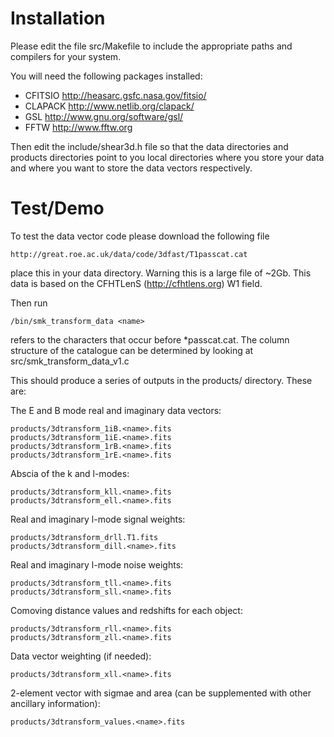 Installation
============

Please edit the file src/Makefile to include the appropriate paths and compilers for your system. 

You will need the following packages installed: 

- CFITSIO http://heasarc.gsfc.nasa.gov/fitsio/
- CLAPACK http://www.netlib.org/clapack/
- GSL http://www.gnu.org/software/gsl/
- FFTW http://www.fftw.org

Then edit the include/shear3d.h file so that the data directories and products directories point to you local directories where you store your data 
and where you want to store the data vectors respectively.

Test/Demo 
=========

To test the data vector code please download the following file 

	http://great.roe.ac.uk/data/code/3dfast/T1passcat.cat

place this in your data directory. Warning this is a large file of ~2Gb. This data is based on the CFHTLenS (http://cfhtlens.org) W1 field. 

Then run 

	/bin/smk_transform_data <name> 

<name> refers to the characters that occur before *passcat.cat. The column structure of the catalogue can be determined 
by looking at src/smk_transform_data_v1.c

This should produce a series of outputs in the products/ directory. These are: 

The E and B mode real and imaginary data vectors: 

	products/3dtransform_1iB.<name>.fits   
	products/3dtransform_1iE.<name>.fits   
	products/3dtransform_1rB.<name>.fits   
	products/3dtransform_1rE.<name>.fits

Abscia of the k and l-modes: 

	products/3dtransform_kll.<name>.fits   
	products/3dtransform_ell.<name>.fits   
	
Real and imaginary l-mode signal weights: 

	products/3dtransform_drll.T1.fits     
	products/3dtransform_dill.<name>.fits  

Real and imaginary l-mode noise weights: 

	products/3dtransform_tll.<name>.fits
	products/3dtransform_sll.<name>.fits

Comoving distance values and redshifts for each object: 

	products/3dtransform_rll.<name>.fits   
	products/3dtransform_zll.<name>.fits

Data vector weighting (if needed):

	products/3dtransform_xll.<name>.fits

2-element vector with sigmae and area (can be supplemented with other ancillary information): 

	products/3dtransform_values.<name>.fits

